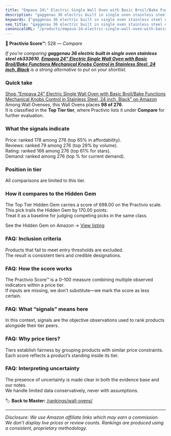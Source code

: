 ```yaml
---
title: "Empava 24\" Electric Single Wall Oven with Basic Broil/Bake Functions Mechanical Knobs Control in Stainless Steel, 24 inch, Black"
description: "gaggenau 36 electric built in single oven stainless steel eb333610: Data-driven ranking using the Practivio Score™. Positioned by quality, value, demand, finda…"
keywords: ["gaggenau 36 electric built in single oven stainless steel eb333610"]
seo_title: "gaggenau 36 electric built in single oven stainless steel eb333610 — Compare (2025)"
canonicalURL: "/products/empava-24-electric-single-wall-oven-with-basic-broilbake-functions-mechanical-knobs-control-in-stainless-steel-24-inch-black-B07CXB4KZT/"
---
```


**🛒 Practivio Score™:** 528 — _Compare_


*If you're comparing **gaggenau 36 electric built in single oven stainless steel eb333610**, **[Empava 24" Electric Single Wall Oven with Basic Broil/Bake Functions Mechanical Knobs Control in Stainless Steel, 24 inch, Black](https://www.amazon.com/dp/B07CXB4KZT?tag=practivio-20)** is a strong alternative to put on your shortlist.*
### Quick take
[Shop “Empava 24" Electric Single Wall Oven with Basic Broil/Bake Functions Mechanical Knobs Control in Stainless Steel, 24 inch, Black” on Amazon](https://www.amazon.com/dp/B07CXB4KZT?tag=practivio-20)
Among Wall Ovenses, this Wall Ovens places **98 of 276**.  
It is classified in the **Top Tier tier**, where Practivio lists it under **Compare** for further evaluation.

### What the signals indicate
Price: ranked 178 among 276 (top 65% in affordability).  
Reviews: ranked 79 among 276 (top 29% by volume).  
Rating: ranked 166 among 276 (top 61% for stars).  
Demand: ranked  among 276 (top % for current demand).

### Position in tier
All comparisons are limited to this tier.

### How it compares to the Hidden Gem
The Top Tier Hidden Gem carries a score of 698.00 on the Practivio scale.  
This pick trails the Hidden Gem by 170.00 points.  
Treat it as a baseline for judging competing picks in the same class.  

See the Hidden Gem on Amazon → [View listing](https://www.amazon.com/dp/B00N45FU58?tag=practivio-20)

### FAQ: Inclusion criteria
Products that fail to meet entry thresholds are excluded.  
The result is consistent tiers and credible designations.

### FAQ: How the score works
The Practivio Score™ is a 0–100 measure combining multiple observed indicators within a price tier.  
If inputs are missing, we don’t substitute—we mark the score as less certain.

### FAQ: What “signals” means here
In this context, signals are the objective observations used to rank products alongside their tier peers.

### FAQ: Why price tiers?
Tiers establish fairness by grouping products with similar price constraints.  
Each score reflects a product’s standing inside its tier.

### FAQ: Interpreting uncertainty
The presence of uncertainty is made clear in both the evidence base and our notes.  
We handle limited data conservatively, never with assumptions.

<!-- Missing template for Compare/CompareWithinPriceClass -->


🏷️ **Back to Master:** [/rankings/wall-ovens/](/rankings/wall-ovens/)

---
_Disclosure: We use Amazon affiliate links which may earn a commission. We don’t display live prices or review counts. Rankings are produced using a consistent, proprietary methodology._
